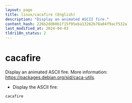 ```yaml
---
layout: page
title: linux/cacafire (English)
description: "Display an animated ASCII fire."
content_hash: 226b2dd60b1f15f95eba13262b78a84f9acf532a
last_modified_at: 2024-04-03
tldri18n_status: 2
---
```

# cacafire

Display an animated ASCII fire.
More information: <https://packages.debian.org/sid/caca-utils>.

- Display the ASCII fire:

`cacafire`
